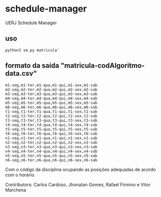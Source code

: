 # schedule-manager

UERJ Schedule Manager

## uso

```python3 sm.py matricula'```

## formato da saída "matricula-codAlgoritmo-data.csv"

```
m1-seg,m1-ter,m1-qua,m1-qui,m1-sex,m1-sab
m2-seg,m2-ter,m2-qua,m2-qui,m2-sex,m2-sab
m3-seg,m3-ter,m3-qua,m3-qui,m3-sex,m3-sab
m4-seg,m4-ter,m4-qua,m4-qui,m4-sex,m4-sab
m5-seg,m5-ter,m5-qua,m5-qui,m5-sex,m5-sab
m6-seg,m6-ter,m6-qua,m6-qui,m6-sex,m6-sab
t1-seg,t1-ter,t1-qua,t1-qui,t1-sex,t1-sab
t2-seg,t2-ter,t2-qua,t2-qui,t2-sex,t2-sab
t3-seg,t3-ter,t3-qua,t3-qui,t3-sex,t3-sab
t4-seg,t4-ter,t4-qua,t4-qui,t4-sex,t4-sab
t5-seg,t5-ter,t5-qua,t5-qui,t5-sex,t5-sab
t6-seg,t6-ter,t6-qua,t6-qui,t6-sex,t6-sab
n1-seg,n1-ter,n1-qua,n1-qui,n1-sex,n1-sab
n2-seg,n2-ter,n2-qua,n2-qui,n2-sex,n2-sab
n3-seg,n3-ter,n3-qua,n3-qui,n3-sex,n3-sab
n4-seg,n4-ter,n4-qua,n4-qui,n4-sex,n4-sab
n5-seg,n5-ter,n5-qua,n5-qui,n5-sex,n5-sab
n6-seg,n6-ter,n6-qua,n6-qui,n6-sex,n6-sab
```

Com o código da disciplina ocupando as posições adequadas de acordo com o horário.



Contributors: Carlos Cardoso, Jhonatan Gomes, Rafael Firmino e Vitor Marchena
